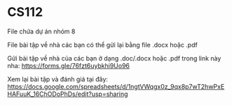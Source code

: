 # CS112
File chứa dự án nhóm 8

File bài tập về nhà các bạn có thể gửi lại bằng file .docx hoặc .pdf

Gửi bài tập về nhà của các bạn ở dạng .doc/.docx hoặc .pdf trong link này nha: https://forms.gle/76fzt6uybkhi9Uo96

Xem lại bài tập và đánh giá tại đây: https://docs.google.com/spreadsheets/d/1ngtVWqgx0z_9qx8p7wT2hwPxEHAFuuK_16ChODoPhDs/edit?usp=sharing
